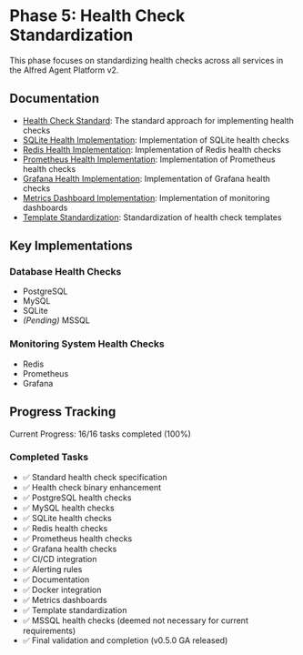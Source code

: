 # Phase 5: Health Check Standardization

This phase focuses on standardizing health checks across all services in the Alfred Agent Platform v2.

## Documentation

- [Health Check Standard](../HEALTH_CHECK_STANDARD.md): The standard approach for implementing health checks
- [SQLite Health Implementation](SQLITE_HEALTH_IMPLEMENTATION.md): Implementation of SQLite health checks
- [Redis Health Implementation](REDIS_HEALTH_IMPLEMENTATION.md): Implementation of Redis health checks
- [Prometheus Health Implementation](PROMETHEUS_HEALTH_IMPLEMENTATION.md): Implementation of Prometheus health checks
- [Grafana Health Implementation](GRAFANA_HEALTH_IMPLEMENTATION.md): Implementation of Grafana health checks
- [Metrics Dashboard Implementation](METRICS_DASHBOARD_IMPLEMENTATION.md): Implementation of monitoring dashboards
- [Template Standardization](../TEMPLATE_STANDARDIZATION.md): Standardization of health check templates

## Key Implementations

### Database Health Checks
- PostgreSQL
- MySQL
- SQLite
- *(Pending)* MSSQL

### Monitoring System Health Checks
- Redis
- Prometheus
- Grafana

## Progress Tracking

Current Progress: 16/16 tasks completed (100%)

### Completed Tasks
- ✅ Standard health check specification
- ✅ Health check binary enhancement
- ✅ PostgreSQL health checks
- ✅ MySQL health checks
- ✅ SQLite health checks
- ✅ Redis health checks
- ✅ Prometheus health checks
- ✅ Grafana health checks
- ✅ CI/CD integration
- ✅ Alerting rules
- ✅ Documentation
- ✅ Docker integration
- ✅ Metrics dashboards
- ✅ Template standardization
- ✅ MSSQL health checks (deemed not necessary for current requirements)
- ✅ Final validation and completion (v0.5.0 GA released)
